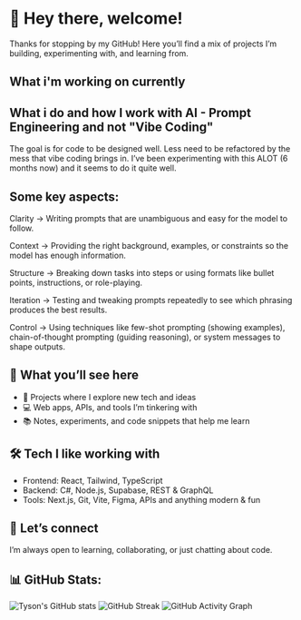 # 👋 Hey there, welcome!

Thanks for stopping by my GitHub!
Here you’ll find a mix of projects I’m building, experimenting with, and learning from.

## What i'm working on currently
## What i do and how I work with AI - Prompt Engineering and not "Vibe Coding"
The goal is for code to be designed well. Less need to be refactored by the mess that vibe coding brings in. I’ve been experimenting with this ALOT (6 months now) and it seems to do it quite well.

## Some key aspects:

Clarity → Writing prompts that are unambiguous and easy for the model to follow.

Context → Providing the right background, examples, or constraints so the model has enough information.

Structure → Breaking down tasks into steps or using formats like bullet points, instructions, or role-playing.

Iteration → Testing and tweaking prompts repeatedly to see which phrasing produces the best results.

Control → Using techniques like few-shot prompting (showing examples), chain-of-thought prompting (guiding reasoning), or system messages to shape outputs.

## 🚀 What you’ll see here

* 🌱 Projects where I explore new tech and ideas
* 💻 Web apps, APIs, and tools I’m tinkering with
* 📚 Notes, experiments, and code snippets that help me learn

## 🛠️ Tech I like working with

* Frontend: React, Tailwind, TypeScript
* Backend: C#, Node.js, Supabase, REST & GraphQL
* Tools: Next.js, Git, Vite, Figma, APIs and anything modern & fun

## 🤝 Let’s connect

I’m always open to learning, collaborating, or just chatting about code.

## 📊 GitHub Stats:
![Tyson's GitHub stats](https://github-readme-stats.vercel.app/api?username=taichile&show_icons=true&theme=dark)
![GitHub Streak](https://streak-stats.demolab.com/?user=taichile&theme=dark)
![GitHub Activity Graph](https://github-readme-activity-graph.vercel.app/graph?username=taichile&theme=react-dark)




